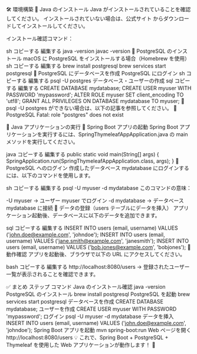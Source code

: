 🛠 環境構築
📌 Java のインストール
Java がインストールされていることを確認してください。
インストールされていない場合は、公式サイト からダウンロードしてインストールしてください。

インストール確認コマンド：

sh
コピーする
編集する
java -version
javac -version
📌 PostgreSQL のインストール
macOS に PostgreSQL をインストールする場合（Homebrew を使用）
sh
コピーする
編集する
brew install postgresql
brew services start postgresql
📌 PostgreSQL にデータベースを作成
PostgreSQL にログイン
sh
コピーする
編集する
psql -U postgres
データベース・ユーザーの作成
sql
コピーする
編集する
CREATE DATABASE mydatabase;
CREATE USER myuser WITH PASSWORD 'mypassword';
ALTER ROLE myuser SET client_encoding TO 'utf8';
GRANT ALL PRIVILEGES ON DATABASE mydatabase TO myuser;
🔹 psql -U postgres ができない場合は、以下の記事を参照してください。
🔗 PostgreSQL Fatal: role "postgres" does not exist

🚀 Java アプリケーションの実行
📌 Spring Boot アプリの起動
Spring Boot アプリケーションを実行するには、SpringThymeleafAppApplication.java の main メソッドを実行してください。

java
コピーする
編集する
public static void main(String[] args) {
    SpringApplication.run(SpringThymeleafAppApplication.class, args);
}
🔑 PostgreSQL へのログイン
作成したデータベース mydatabase にログインするには、以下のコマンドを使用します。

sh
コピーする
編集する
psql -U myuser -d mydatabase
このコマンドの意味：

-U myuser → ユーザー myuser でログイン
-d mydatabase → データベース mydatabase に接続
📌 データの登録（users テーブルにデータを挿入）
アプリケーション起動後、データベースに以下のデータを追加できます。

sql
コピーする
編集する
INSERT INTO users (email, username) VALUES ('john.doe@example.com', 'johndoe');
INSERT INTO users (email, username) VALUES ('jane.smith@example.com', 'janesmith');
INSERT INTO users (email, username) VALUES ('bob.jones@example.com', 'bobjones');
📌 動作確認
アプリを起動後、ブラウザで以下の URL にアクセスしてください。

bash
コピーする
編集する
http://localhost:8080/users
→ 登録されたユーザー一覧が表示されることを確認できます。

✅ まとめ
ステップ	コマンド
Java のインストール確認	java -version
PostgreSQL のインストール	brew install postgresql
PostgreSQL を起動	brew services start postgresql
データベースを作成	CREATE DATABASE mydatabase;
ユーザーを作成	CREATE USER myuser WITH PASSWORD 'mypassword';
ログイン	psql -U myuser -d mydatabase
データを挿入	INSERT INTO users (email, username) VALUES ('john.doe@example.com', 'johndoe');
Spring Boot アプリを起動	mvn spring-boot:run
Web ページを開く	http://localhost:8080/users
💡 これで、Spring Boot + PostgreSQL + Thymeleaf を使用した Web アプリケーションが動作します！ 🚀
